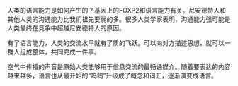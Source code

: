 人类的语言能力是如何产生的？基因上的FOXP2和语言能力有关。尼安德特人和其他人类的沟通能力比我们祖先要弱的多。很多人类学家表明，沟通能力强可能是人类最终在竞争中超越尼安德特人的原因。

有了语言能力，人类的交流水平就有了质的飞跃。可以向对方描述思想，就可以一群人组成整体，共同完成一件事。

空气中传播的声音是原始人类能够用于信息交流的最畅通媒介。随着要表达的内容越来越多，语言也从最开始的“呜呜”升级成了概念和词汇，逐渐演变成语言。
